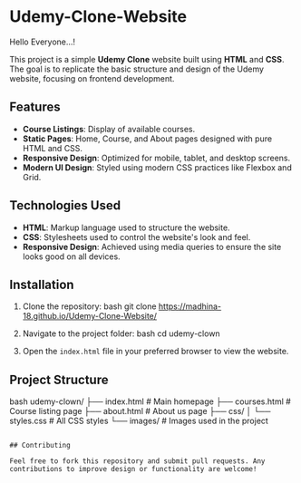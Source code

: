 # Udemy-Clone-Website

Hello Everyone...!

This project is a simple **Udemy Clone** website built using **HTML** and **CSS**. The goal is to replicate the basic structure and design of the Udemy website, focusing on frontend development.

## Features

- **Course Listings**: Display of available courses.
- **Static Pages**: Home, Course, and About pages designed with pure HTML and CSS.
- **Responsive Design**: Optimized for mobile, tablet, and desktop screens.
- **Modern UI Design**: Styled using modern CSS practices like Flexbox and Grid.

## Technologies Used

- **HTML**: Markup language used to structure the website.
- **CSS**: Stylesheets used to control the website's look and feel.
- **Responsive Design**: Achieved using media queries to ensure the site looks good on all devices.

## Installation

1. Clone the repository:
   bash
   git clone https://madhina-18.github.io/Udemy-Clone-Website/
   

2. Navigate to the project folder:
   bash
   cd udemy-clown
   

3. Open the `index.html` file in your preferred browser to view the website.

## Project Structure

bash
udemy-clown/
├── index.html      # Main homepage
├── courses.html    # Course listing page
├── about.html      # About us page
├── css/
│   └── styles.css  # All CSS styles
└── images/         # Images used in the project
```

## Contributing

Feel free to fork this repository and submit pull requests. Any contributions to improve design or functionality are welcome!
